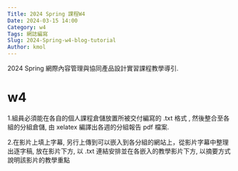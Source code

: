 ```yaml
---
Title: 2024 Spring 課程W4
Date: 2024-03-15 14:00
Category: w4
Tags: 網誌編寫
Slug: 2024-Spring-w4-blog-tutorial
Author: kmol
---
```


2024 Spring 網際內容管理與協同產品設計實習課程教學導引.

<!-- PELICAN_END_SUMMARY -->
# w4
1.組員必須能在各自的個人課程倉儲放置所被交付編寫的  .txt 格式 , 然後整合至各組的分組倉儲, 由 xelatex 編譯出各週的分組報告 pdf 檔案.

2.在影片上填上字幕, 另行上傳到可以嵌入到各分組的網站上，從影片字幕中整理出逐字稿, 放在影片下方, 以 .txt 連結安排並在各嵌入的教學影片下方, 以摘要方式說明該影片的教學重點